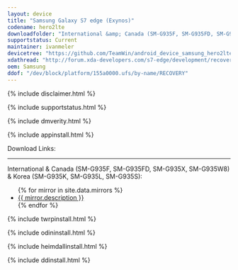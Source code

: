 ```yaml
---
layout: device
title: "Samsung Galaxy S7 edge (Exynos)"
codename: hero2lte
downloadfolder: "International &amp; Canada (SM-G935F, SM-G935FD, SM-G935X, SM-G935W8)|hero2lte|Korea (SM-G935K, SM-G935L, SM-G935S)|hero2ltekor"
supportstatus: Current
maintainer: ivanmeler
devicetree: "https://github.com/TeamWin/android_device_samsung_hero2lte"
xdathread: "http://forum.xda-developers.com/s7-edge/development/recovery-official-twrp-hero2lte-3-0-0-0-t3334084"
oem: Samsung
ddof: "/dev/block/platform/155a0000.ufs/by-name/RECOVERY"
---
```


{% include disclaimer.html %}

{% include supportstatus.html %}

{% include dmverity.html %}

{% include appinstall.html %}

<div class='page-heading'>Download Links:</div>
<hr />
<p class="text">International &amp; Canada (SM-G935F, SM-G935FD, SM-G935X, SM-G935W8) &amp; Korea (SM-G935K, SM-G935L, SM-G935S):</p>
<ul>
{% for mirror in site.data.mirrors %}
  <li>
    <a href="{{ mirror.baseurl }}hero2lte">
      {{ mirror.description }}
    </a>
  </li>
{% endfor %}
</ul>

{% include twrpinstall.html %}

{% include odininstall.html %}

{% include heimdallinstall.html %}

{% include ddinstall.html %}
